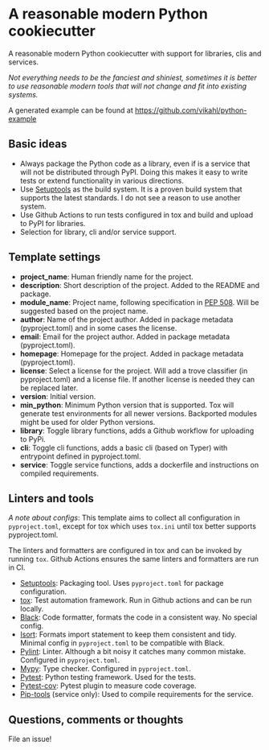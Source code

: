 # A reasonable modern Python cookiecutter

A reasonable modern Python cookiecutter with support for libraries, clis and
services.

_Not everything needs to be the fanciest and shiniest, sometimes it is better
to use reasonable modern tools that will not change and fit into existing
systems._

A generated example can be found at https://github.com/vikahl/python-example

## Basic ideas

- Always package the Python code as a library, even if is a service that will
  not be distributed through PyPI. Doing this makes it easy to write tests or
  extend functionality in various directions.
- Use [Setuptools] as the build system. It is a proven build system that
  supports the latest standards. I do not see a reason to use another system.
- Use Github Actions to run tests configured in tox and build and upload to
  PyPI for libraries.
- Selection for library, cli and/or service support.

## Template settings

- __project_name__: Human friendly name for the project.
- __description__: Short description of the project. Added to the README and
  package.
- __module_name__: Project name, following specification in [PEP 508]. Will be
  suggested based on the project name.
- __author__: Name of the project author. Added in package metadata
    (pyproject.toml)
  and in some cases the license.
- __email__: Email for the project author. Added in package metadata (pyproject.toml).
- __homepage__: Homepage for the project. Added in package metadata (pyproject.toml).
- __license__: Select a license for the project. Will add a trove classifier
  (in pyproject.toml) and a license file. If another license is needed they can be
  replaced later.
- __version__: Initial version.
- __min_python__: Minimum Python version that is supported. Tox will generate
  test environments for all newer versions. Backported modules might be used
  for older Python versions.
- __library__: Toggle library functions, adds a Github workflow for uploading
  to PyPi.
- __cli__: Toggle cli functions, adds a basic cli (based on Typer) with
  entrypoint defined in pyproject.toml.
- __service__: Toggle service functions, adds a dockerfile and instructions on
  compiled requirements.

## Linters and tools

_A note about configs_: This template aims to collect all configuration in
`pyproject.toml`, except for tox which uses `tox.ini` until tox better supports
pyproject.toml.

The linters and formatters are configured in tox and can be invoked by running
`tox`. Github Actions ensures the same linters and formatters are run in CI.

- [Setuptools]: Packaging tool. Uses `pyproject.toml` for package configuration.
- [tox](https://tox.wiki/en/latest/): Test automation framework. Run in Github
  actions and can be run locally.
- [Black](https://github.com/psf/black): Code formatter, formats the code in a
  consistent way. No special config.
- [Isort](https://pycqa.github.io/isort/): Formats import statement to keep
  them consistent and tidy. Minimal config in `pyproject.toml` to be compatible
  with Black.
- [Pylint](https://pylint.org/): Linter. Although a bit noisy it catches many
  common mistake. Configured in `pyproject.toml`.
- [Mypy](http://www.mypy-lang.org/): Type checker. Configured in
  `pyproject.toml`.
- [Pytest](https://docs.pytest.org/en/latest/): Python testing framework. Used
  for the tests.
- [Pytest-cov](https://github.com/pytest-dev/pytest-cov): Pytest plugin to
  measure code coverage.
- [Pip-tools](https://github.com/jazzband/pip-tools/) (service only): Used to
  compile requirements for the service.

## Questions, comments or thoughts

File an issue!

<!-- Links -->
[Setuptools]: https://setuptools.pypa.io/
[PEP 508]: https://www.python.org/dev/peps/pep-0508/#names
